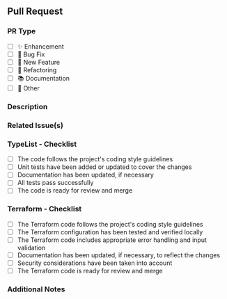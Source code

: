 ## Pull Request

### PR Type
- [ ] ✨ Enhancement
- [ ] 🐛 Bug Fix
- [ ] 🚀 New Feature
- [ ] 🔨 Refactoring
- [ ] 📚 Documentation
- [ ] 🌟 Other

### Description

<!-- Provide a brief summary of the changes introduced by this pull request -->

### Related Issue(s)

<!-- If there is an associated issue, link it here -->

### TypeList - Checklist

<!-- Mark the items that are applicable to this pull request. -->

- [ ] The code follows the project's coding style guidelines
- [ ] Unit tests have been added or updated to cover the changes
- [ ] Documentation has been updated, if necessary
- [ ] All tests pass successfully
- [ ] The code is ready for review and merge

### Terraform - Checklist

<!-- Mark the items that are applicable to this pull request. -->

- [ ] The Terraform code follows the project's coding style guidelines
- [ ] The Terraform configuration has been tested and verified locally
- [ ] The Terraform code includes appropriate error handling and input validation
- [ ] Documentation has been updated, if necessary, to reflect the changes
- [ ] Security considerations have been taken into account
- [ ] The Terraform code is ready for review and merge

### Additional Notes

<!-- Add any additional information or context that might be useful for the reviewers -->
